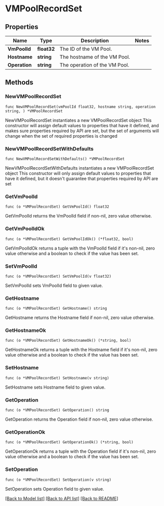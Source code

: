 # VMPoolRecordSet

## Properties

Name | Type | Description | Notes
------------ | ------------- | ------------- | -------------
**VmPoolId** | **float32** | The ID of the VM Pool. | 
**Hostname** | **string** | The hostname of the VM Pool. | 
**Operation** | **string** | The operation of the VM Pool. | 

## Methods

### NewVMPoolRecordSet

`func NewVMPoolRecordSet(vmPoolId float32, hostname string, operation string, ) *VMPoolRecordSet`

NewVMPoolRecordSet instantiates a new VMPoolRecordSet object
This constructor will assign default values to properties that have it defined,
and makes sure properties required by API are set, but the set of arguments
will change when the set of required properties is changed

### NewVMPoolRecordSetWithDefaults

`func NewVMPoolRecordSetWithDefaults() *VMPoolRecordSet`

NewVMPoolRecordSetWithDefaults instantiates a new VMPoolRecordSet object
This constructor will only assign default values to properties that have it defined,
but it doesn't guarantee that properties required by API are set

### GetVmPoolId

`func (o *VMPoolRecordSet) GetVmPoolId() float32`

GetVmPoolId returns the VmPoolId field if non-nil, zero value otherwise.

### GetVmPoolIdOk

`func (o *VMPoolRecordSet) GetVmPoolIdOk() (*float32, bool)`

GetVmPoolIdOk returns a tuple with the VmPoolId field if it's non-nil, zero value otherwise
and a boolean to check if the value has been set.

### SetVmPoolId

`func (o *VMPoolRecordSet) SetVmPoolId(v float32)`

SetVmPoolId sets VmPoolId field to given value.


### GetHostname

`func (o *VMPoolRecordSet) GetHostname() string`

GetHostname returns the Hostname field if non-nil, zero value otherwise.

### GetHostnameOk

`func (o *VMPoolRecordSet) GetHostnameOk() (*string, bool)`

GetHostnameOk returns a tuple with the Hostname field if it's non-nil, zero value otherwise
and a boolean to check if the value has been set.

### SetHostname

`func (o *VMPoolRecordSet) SetHostname(v string)`

SetHostname sets Hostname field to given value.


### GetOperation

`func (o *VMPoolRecordSet) GetOperation() string`

GetOperation returns the Operation field if non-nil, zero value otherwise.

### GetOperationOk

`func (o *VMPoolRecordSet) GetOperationOk() (*string, bool)`

GetOperationOk returns a tuple with the Operation field if it's non-nil, zero value otherwise
and a boolean to check if the value has been set.

### SetOperation

`func (o *VMPoolRecordSet) SetOperation(v string)`

SetOperation sets Operation field to given value.



[[Back to Model list]](../README.md#documentation-for-models) [[Back to API list]](../README.md#documentation-for-api-endpoints) [[Back to README]](../README.md)


